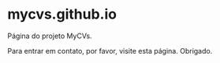 # mycvs.github.io
Página do projeto MyCVs.

Para entrar em contato, por favor, visite esta página. Obrigado.
